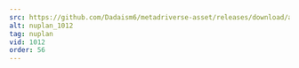 ```yaml
---
src: https://github.com/Dadaism6/metadriverse-asset/releases/download/assetsv1.0.4/nuplan_1012.mp4
alt: nuplan_1012
tag: nuplan
vid: 1012
order: 56
---
```

